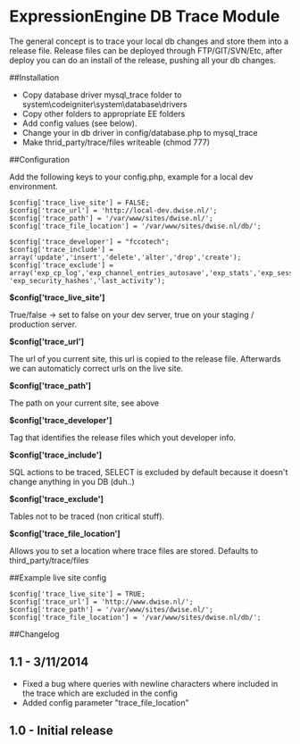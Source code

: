 ExpressionEngine DB Trace Module
===========

The general concept is to trace your local db changes and store them into a release file. Release files can be deployed through FTP/GIT/SVN/Etc, after deploy you can do an install of the release, pushing all your db changes.

##Installation

- Copy database driver mysql_trace folder to system\codeigniter\system\database\drivers
- Copy other folders to appropriate EE folders
- Add config values (see below).
- Change your in db driver in config/database.php to mysql_trace
- Make thrid_party/trace/files writeable (chmod 777)

##Configuration

Add the following keys to your config.php, example for a local dev environment.

```
$config['trace_live_site'] = FALSE;
$config['trace_url'] = 'http://local-dev.dwise.nl/';
$config['trace_path'] = '/var/www/sites/dwise.nl/';
$config['trace_file_location'] = '/var/www/sites/dwise.nl/db/';

$config['trace_developer'] = "fccotech";
$config['trace_include'] = array('update','insert','delete','alter','drop','create');
$config['trace_exclude'] = array('exp_cp_log','exp_channel_entries_autosave','exp_stats','exp_sessions','exp_sites','exp_captcha','exp_online_users', 'exp_security_hashes','last_activity');
```

**$config['trace_live_site']**

True/false -> set to false on your dev server, true on your staging / production server.

**$config['trace_url']**

The url of you current site, this url is copied to the release file. Afterwards we can automaticly correct urls on the live site.

**$config['trace_path']**

The path on your current site, see above

**$config['trace_developer']**

Tag that identifies the release files which yout developer info.

**$config['trace_include']**

SQL actions to be traced, SELECT is excluded by default because it doesn't change anything in you DB (duh..)

**$config['trace_exclude']**

Tables not to be traced (non critical stuff).

**$config['trace_file_location']**

Allows you to set a location where trace files are stored. Defaults to third_party/trace/files


##Example live site config

```
$config['trace_live_site'] = TRUE;
$config['trace_url'] = 'http://www.dwise.nl/';
$config['trace_path'] = '/var/www/sites/dwise.nl/';
$config['trace_file_location'] = '/var/www/sites/dwise.nl/db/';
```

##Changelog

## 1.1 - 3/11/2014
- Fixed a bug where queries with newline characters where included in the trace which are excluded in the config
- Added config parameter "trace_file_location"

## 1.0 - Initial release
